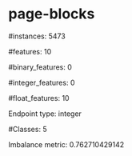 # page-blocks

#instances: 5473

#features: 10

  #binary_features: 0

  #integer_features: 0

  #float_features: 10

Endpoint type: integer

#Classes: 5

Imbalance metric: 0.762710429142

